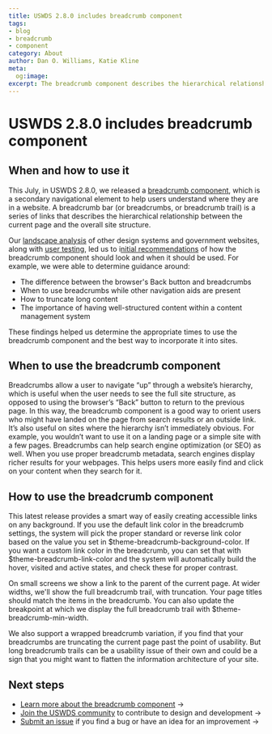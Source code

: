 ```yaml
---
title: USWDS 2.8.0 includes breadcrumb component
tags:
- blog 
- breadcrumb
- component
category: About
author: Dan O. Williams, Katie Kline
meta:
  og:image: 
excerpt: The breadcrumb component describes the hierarchical relationship between a page and the site structure. It helps users understand where they are in a site.
---
```

# USWDS 2.8.0 includes breadcrumb component 
## When and how to use it
This July, in USWDS 2.8.0, we released a [breadcrumb component](https://designsystem.digital.gov/components/breadcrumb/), which is a secondary navigational element to help users understand where they are in a website. A breadcrumb bar (or breadcrumbs, or breadcrumb trail) is a series of links that describes the hierarchical relationship between the current page and the overall site structure. 

Our [landscape analysis](https://github.com/uswds/uswds/wiki/Breadcrumbs-Landscape-Analysis) of other design systems and government websites, along with [user testing](https://github.com/uswds/uswds/wiki/Breadcrumbs-User-Interview-Notes), led us to i[nitial recommendations](https://github.com/uswds/uswds/wiki/Breadcrumbs-Research-Findings) of how the breadcrumb component should look and when it should be used. For example, we were able to determine guidance around:

- The difference between the browser's Back button and breadcrumbs
- When to use breadcrumbs while other navigation aids are present
- How to truncate long content
- The importance of having well-structured content within a content management system

These findings helped us determine the appropriate times to use the breadcrumb component and the best way to incorporate it into sites.

## When to use the breadcrumb component
Breadcrumbs allow a user to navigate “up” through a website’s hierarchy, which is useful when the user needs to see the full site structure, as opposed to using the browser’s “Back” button to return to the previous page. In this way, the breadcrumb component is a good way to orient users who might have landed on the page from search results or an outside link. 
It’s also useful on sites where the hierarchy isn’t immediately obvious. For example, you wouldn’t want to use it on a landing page or a simple site with a few pages.
Breadcrumbs can help search engine optimization (or SEO) as well. When you use proper breadcrumb metadata, search engines display richer results for your webpages. This helps users more easily find and click on your content when they search for it.

## How to use the breadcrumb component
This latest release provides a smart way of easily creating accessible links on any background. If you use the default link color in the breadcrumb settings, the system will pick the proper standard or reverse link color based on the value you set in $theme-breadcrumb-background-color. If you want a custom link color in the breadcrumb, you can set that with $theme-breadcrumb-link-color and the system will automatically build the hover, visited and active states, and check these for proper contrast. 

On small screens we show a link to the parent of the current page. At wider widths, we'll show the full breadcrumb trail, with truncation. Your page titles should match the items in the breadcrumb. You can also update the breakpoint at which we display the full breadcrumb trail with $theme-breadcrumb-min-width. 

We also support a wrapped breadcrumb variation, if you find that your breadcrumbs are truncating the current page past the point of usability. But long breadcrumb trails can be a usability issue of their own and could be a sign that you might want to flatten the information architecture of your site.

## Next steps
- [Learn more about the breadcrumb component](https://designsystem.digital.gov/components/breadcrumb/) →  
- [Join the USWDS community](https://digital.gov/communities/uswds/) to contribute to design and development →
- [Submit an issue](https://github.com/uswds/uswds/issues/new) if you find a bug or have an idea for an improvement →
